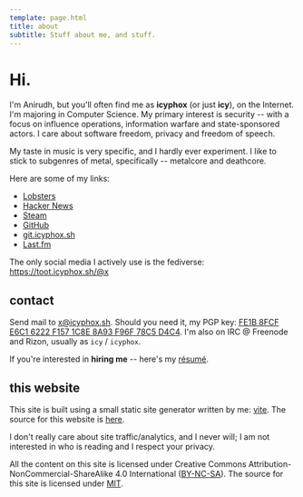 ```yaml
---
template: page.html
title: about
subtitle: Stuff about me, and stuff.
---
```


# Hi.

I'm Anirudh, but you'll often find me as **icyphox** (or just **icy**),
on the Internet. I'm majoring in Computer Science. My primary interest
is security -- with a focus on influence operations, information warfare
and state-sponsored actors. I care about software freedom, privacy and
freedom of speech. 

My taste in music is very specific, and I hardly ever experiment. I like
to stick to subgenres of metal, specifically -- metalcore and deathcore.

Here are some of my links:

- [Lobsters](https://lobste.rs/u/icy)
- [Hacker News](https://news.ycombinator.com/user?id=Icyphox)
- [Steam](https://steamcommunity.com/id/icyphox)
- [GitHub](https://github.com/icyphox)
- [git.icyphox.sh](https://git.icyphox.sh)
- [Last.fm](https://last.fm/user/icyphox)

The only social media I actively use is the fediverse:
https://toot.icyphox.sh/@x


## contact

Send mail to [x@icyphox.sh](mailto:x@icyphox.sh). Should you need it, my
PGP key: [FE1B 8FCF E6C1 6222 F157 1C8E 8A93 F96F 78C5
D4C4](/static/gpg.txt). I'm also on IRC @ Freenode and Rizon, usually as
`icy` / `icyphox`.

If you're interested in **hiring me** -- here's my
[résumé](https://x.icyphox.sh/resume.pdf).

## this website

This site is built using a small static site generator written by me:
[vite](https://github.com/icyphox/go-vite). The source for this website
is [here](https://github.com/icyphox/site).

I don't really care about site traffic/analytics, and I never will; 
I am not interested in who is reading and I respect your privacy.

All the content on this site is licensed under Creative Commons
Attribution-NonCommercial-ShareAlike 4.0 International 
([BY-NC-SA](https://creativecommons.org/licenses/by-nc-sa/4.0/)). The
source for this site is licensed under
[MIT](https://opensource.org/licenses/MIT).
